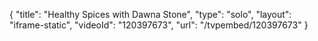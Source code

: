 {
    "title": "Healthy Spices with Dawna Stone",
    "type": "solo",
    "layout": "iframe-static",
    "videoId": "120397673",
    "url": "\/tvpembed\/120397673"
}